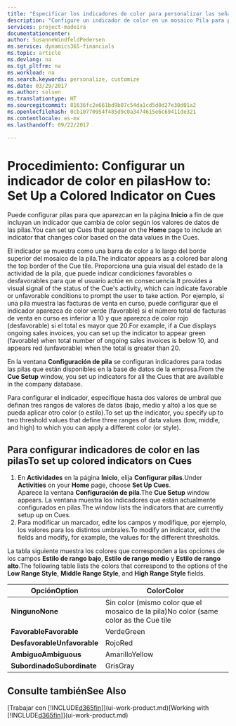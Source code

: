 ```yaml
---
title: "Especificar los indicadores de color para personalizar las señales visuales acerca de la actividad de una pila | Documentos de Microsoft"
description: "Configure un indicador de color en un mosaico Pila para proporcionar una señal visual personalizada de la actividad de la pila."
services: project-madeira
documentationcenter: 
author: SusanneWindfeldPedersen
ms.service: dynamics365-financials
ms.topic: article
ms.devlang: na
ms.tgt_pltfrm: na
ms.workload: na
ms.search.keywords: personalize, customize
ms.date: 03/29/2017
ms.author: solsen
ms.translationtype: HT
ms.sourcegitcommit: 81636fc2e661bd9b07c54da1cd5d0d27e30d01a2
ms.openlocfilehash: 0cb10770954f485d9c0a3474615e6c69411de321
ms.contentlocale: es-mx
ms.lasthandoff: 09/22/2017

---
```

# <a name="how-to-set-up-a-colored-indicator-on-cues"></a><span data-ttu-id="015f9-103">Procedimiento: Configurar un indicador de color en pilas</span><span class="sxs-lookup"><span data-stu-id="015f9-103">How to: Set Up a Colored Indicator on Cues</span></span>
<span data-ttu-id="015f9-104">Puede configurar pilas para que aparezcan en la página **Inicio** a fin de que incluyan un indicador que cambia de color según los valores de datos de las pilas.</span><span class="sxs-lookup"><span data-stu-id="015f9-104">You can set up Cues that appear on the **Home** page to include an indicator that changes color based on the data values in the Cues.</span></span>

<span data-ttu-id="015f9-105">El indicador se muestra como una barra de color a lo largo del borde superior del mosaico de la pila.</span><span class="sxs-lookup"><span data-stu-id="015f9-105">The indicator appears as a colored bar along the top border of the Cue tile.</span></span> <span data-ttu-id="015f9-106">Proporciona una guía visual del estado de la actividad de la pila, que puede indicar condiciones favorables o desfavorables para que el usuario actúe en consecuencia.</span><span class="sxs-lookup"><span data-stu-id="015f9-106">It provides a visual signal of the status of the Cue's activity, which can indicate favorable or unfavorable conditions to prompt the user to take action.</span></span> <span data-ttu-id="015f9-107">Por ejemplo, si una pila muestra las facturas de venta en curso, puede configurar que el indicador aparezca de color verde (favorable) si el número total de facturas de venta en curso es inferior a 10 y que aparezca de color rojo (desfavorable) si el total es mayor que 20.</span><span class="sxs-lookup"><span data-stu-id="015f9-107">For example, if a Cue displays ongoing sales invoices, you can set up the indicator to appear green (favorable) when total number of ongoing sales invoices is below 10, and appears red (unfavorable) when the total is greater than 20.</span></span>

<span data-ttu-id="015f9-108">En la ventana **Configuración de pila** se configuran indicadores para todas las pilas que están disponibles en la base de datos de la empresa.</span><span class="sxs-lookup"><span data-stu-id="015f9-108">From the **Cue Setup** window, you set up indicators for all the Cues that are available in the company database.</span></span>

<span data-ttu-id="015f9-109">Para configurar el indicador, especifique hasta dos valores de umbral que definan tres rangos de valores de datos (bajo, medio y alto) a los que se pueda aplicar otro color (o estilo).</span><span class="sxs-lookup"><span data-stu-id="015f9-109">To set up the indicator, you specify up to two threshold values that define three ranges of data values (low, middle, and high) to which you can apply a different color (or style).</span></span>

## <a name="to-set-up-colored-indicators-on-cues"></a><span data-ttu-id="015f9-110">Para configurar indicadores de color en las pilas</span><span class="sxs-lookup"><span data-stu-id="015f9-110">To set up colored indicators on Cues</span></span>
1. <span data-ttu-id="015f9-111">En **Actividades** en la página **Inicio**, elija **Configurar pilas**.</span><span class="sxs-lookup"><span data-stu-id="015f9-111">Under **Activities** on your **Home** page, choose **Set Up Cues**.</span></span>  
   <span data-ttu-id="015f9-112">Aparece la ventana **Configuración de pila**.</span><span class="sxs-lookup"><span data-stu-id="015f9-112">The **Cue Setup** window appears.</span></span> <span data-ttu-id="015f9-113">La ventana muestra los indicadores que están actualmente configurados en pilas.</span><span class="sxs-lookup"><span data-stu-id="015f9-113">The window lists the indicators that are currently setup up on Cues.</span></span>
2. <span data-ttu-id="015f9-114">Para modificar un marcador, edite los campos y modifique, por ejemplo, los valores para los distintos umbrales.</span><span class="sxs-lookup"><span data-stu-id="015f9-114">To modify an indicator, edit the fields and modify, for example, the values for the different thresholds.</span></span>  

<span data-ttu-id="015f9-115">La tabla siguiente muestra los colores que corresponden a las opciones de los campos **Estilo de rango bajo**, **Estilo de rango medio** y **Estilo de rango alto**.</span><span class="sxs-lookup"><span data-stu-id="015f9-115">The following table lists the colors that correspond to the options of the **Low Range Style**, **Middle Range Style**, and **High Range Style** fields.</span></span>

| <span data-ttu-id="015f9-116">Opción</span><span class="sxs-lookup"><span data-stu-id="015f9-116">Option</span></span> | <span data-ttu-id="015f9-117">Color</span><span class="sxs-lookup"><span data-stu-id="015f9-117">Color</span></span> |
| --- | --- |
| <span data-ttu-id="015f9-118">**Ninguno**</span><span class="sxs-lookup"><span data-stu-id="015f9-118">**None**</span></span> |<span data-ttu-id="015f9-119">Sin color (mismo color que el mosaico de la pila)</span><span class="sxs-lookup"><span data-stu-id="015f9-119">No color (same color as the Cue tile</span></span> |
| <span data-ttu-id="015f9-120">**Favorable**</span><span class="sxs-lookup"><span data-stu-id="015f9-120">**Favorable**</span></span> |<span data-ttu-id="015f9-121">Verde</span><span class="sxs-lookup"><span data-stu-id="015f9-121">Green</span></span> |
| <span data-ttu-id="015f9-122">**Desfavorable**</span><span class="sxs-lookup"><span data-stu-id="015f9-122">**Unfavorable**</span></span> |<span data-ttu-id="015f9-123">Rojo</span><span class="sxs-lookup"><span data-stu-id="015f9-123">Red</span></span> |
| <span data-ttu-id="015f9-124">**Ambiguo**</span><span class="sxs-lookup"><span data-stu-id="015f9-124">**Ambiguous**</span></span> |<span data-ttu-id="015f9-125">Amarillo</span><span class="sxs-lookup"><span data-stu-id="015f9-125">Yellow</span></span> |
| <span data-ttu-id="015f9-126">**Subordinado**</span><span class="sxs-lookup"><span data-stu-id="015f9-126">**Subordinate**</span></span> |<span data-ttu-id="015f9-127">Gris</span><span class="sxs-lookup"><span data-stu-id="015f9-127">Gray</span></span> |

## <a name="see-also"></a><span data-ttu-id="015f9-128">Consulte también</span><span class="sxs-lookup"><span data-stu-id="015f9-128">See Also</span></span>
<span data-ttu-id="015f9-129">[Trabajar con [!INCLUDE[d365fin](includes/d365fin_md.md)]](ui-work-product.md)</span><span class="sxs-lookup"><span data-stu-id="015f9-129">[Working with [!INCLUDE[d365fin](includes/d365fin_md.md)]](ui-work-product.md)</span></span>

